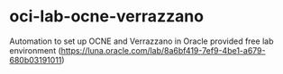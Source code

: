 # oci-lab-ocne-verrazzano
Automation to set up OCNE and Verrazzano in Oracle provided free lab environment (https://luna.oracle.com/lab/8a6bf419-7ef9-4be1-a679-680b03191011)

